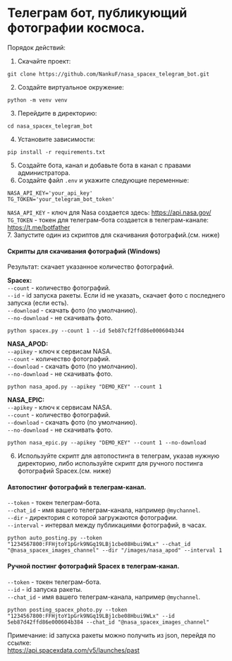 # Телеграм бот, публикующий фотографии космоса.

Порядок действий:

1. Скачайте проект:<br>
```commandline
git clone https://github.com/NankuF/nasa_spacex_telegram_bot.git
```
2. Создайте виртуальное окружение:<br> 
```commandline
python -m venv venv
```
3. Перейдите в директорию:
```commandline
cd nasa_spacex_telegram_bot
```
4. Установите зависимости:<br> 
```commandline
pip install -r requirements.txt
```
5. Создайте бота, канал и добавьте бота в канал с правами администратора.<br>
6. Создайте файл `.env` и укажите следующие переменные:<br>
```commandline
NASA_API_KEY='your_api_key'
TG_TOKEN='your_telegram_bot_token'
```
`NASA_API_KEY` - ключ для Nasa создается здесь: https://api.nasa.gov/ <br>
`TG_TOKEN` - токен для телеграм-бота создается в телеграм-канале: https://t.me/botfather <br>
7. Запустите один из скриптов для скачивания фотографий.(см. ниже)<br>
#### Скрипты для скачивания фотографий (Windows)

Результат: скачает указанное количество фотографий.<br>

<b>Spacex:</b><br>
`--сount` - количество фотографий.<br>
`--id` - id запуска ракеты. Если id не указать, скачает фото с последнего запуска (если есть).<br>
`--download` - скачать фото (по умолчанию).<br>
`--no-download` - не скачивать фото.<br>
```commandline
python spacex.py --count 1 --id 5eb87cf2ffd86e000604b344
```

<b>NASA_APOD:</b><br>
`--apikey` - ключ к сервисам NASA.<br>
`--сount` - количество фотографий.<br>
`--download` - скачать фото (по умолчанию).<br>
`--no-download` - не скачивать фото.<br>
```commandline
python nasa_apod.py --apikey "DEMO_KEY" --count 1 
```

<b>NASA_EPIC:</b><br>
`--apikey` - ключ к сервисам NASA.<br>
`--сount` - количество фотографий.<br>
`--download` - скачать фото (по умолчанию).<br>
`--no-download` - не скачивать фото.<br>
```commandline
python nasa_epic.py --apikey "DEMO_KEY" --count 1 --no-download
```
6. Используйте скрипт для автопостинга в телеграм, указав нужную директорию, либо используйте скрипт для ручного
   постинга фотографий Spacex.(см. ниже)<br>
#### Автопостинг фотографий в телеграм-канал.
`--token` - токен телеграм-бота.<br>
`--chat_id` - имя вашего телеграм-канала, например ``@mychannel``.<br>
`--dir` - директория с которой загружаются фотографии.<br>
`--interval` - интервал между публикациями фотографий, в часах.<br>

```commandline
python auto_posting.py --token "1234567800:FFHjtoY1pGrk9NGq19LBj1cbe08Hbui9WLx" --chat_id "@nasa_spacex_images_channel" --dir "/images/nasa_apod" --interval 1 
```

#### Ручной постинг фотографий Spacex в телеграм-канал.

`--token` - токен телеграм-бота.<br>
`--id` - id запуска ракеты.<br>
`--chat_id` - имя вашего телеграм-канала, например ``@mychannel``.<br>

```commandline
python posting_spacex_photo.py --token "1234567800:FFHjtoY1pGrk9NGq19LBj1cbe08Hbui9WLx" --id 5eb87d42ffd86e000604b384 --chat_id "@nasa_spacex_images_channel"
```

Примечание: id запуска ракеты можно получить из json, перейдя по ссылке:<br>
https://api.spacexdata.com/v5/launches/past